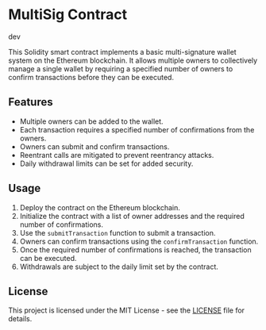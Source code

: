 # MultiSig Contract
dev

This Solidity smart contract implements a basic multi-signature wallet system on the Ethereum blockchain. It allows multiple owners to collectively manage a single wallet by requiring a specified number of owners to confirm transactions before they can be executed.

## Features

- Multiple owners can be added to the wallet.
- Each transaction requires a specified number of confirmations from the owners.
- Owners can submit and confirm transactions.
- Reentrant calls are mitigated to prevent reentrancy attacks.
- Daily withdrawal limits can be set for added security.

## Usage

1. Deploy the contract on the Ethereum blockchain.
2. Initialize the contract with a list of owner addresses and the required number of confirmations.
3. Use the `submitTransaction` function to submit a transaction.
4. Owners can confirm transactions using the `confirmTransaction` function.
5. Once the required number of confirmations is reached, the transaction can be executed.
6. Withdrawals are subject to the daily limit set by the contract.

## License

This project is licensed under the MIT License - see the [LICENSE](LICENSE) file for details.

